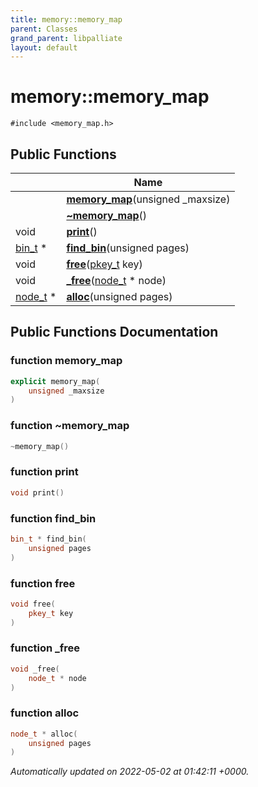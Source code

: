 ```yaml
---
title: memory::memory_map
parent: Classes
grand_parent: libpalliate
layout: default
---
```


# memory::memory_map






`#include <memory_map.h>`

## Public Functions

|                | Name           |
| -------------- | -------------- |
| | **[memory_map](/libpalliate/generated/Classes/classmemory_1_1memory__map#function-memory-map)**(unsigned _maxsize) |
| | **[~memory_map](/libpalliate/generated/Classes/classmemory_1_1memory__map#function-~memory-map)**() |
| void | **[print](/libpalliate/generated/Classes/classmemory_1_1memory__map#function-print)**() |
| [bin_t](/libpalliate/generated/Classes/structmemory_1_1bin__t) * | **[find_bin](/libpalliate/generated/Classes/classmemory_1_1memory__map#function-find-bin)**(unsigned pages) |
| void | **[free](/libpalliate/generated/Classes/classmemory_1_1memory__map#function-free)**([pkey_t](/libpalliate/generated/Files/patricia_8h#using-pkey-t) key) |
| void | **[_free](/libpalliate/generated/Classes/classmemory_1_1memory__map#function--free)**([node_t](/libpalliate/generated/Classes/structmemory_1_1node__t) * node) |
| [node_t](/libpalliate/generated/Classes/structmemory_1_1node__t) * | **[alloc](/libpalliate/generated/Classes/classmemory_1_1memory__map#function-alloc)**(unsigned pages) |

## Public Functions Documentation

### function memory_map

```cpp
explicit memory_map(
    unsigned _maxsize
)
```


### function ~memory_map

```cpp
~memory_map()
```


### function print

```cpp
void print()
```


### function find_bin

```cpp
bin_t * find_bin(
    unsigned pages
)
```


### function free

```cpp
void free(
    pkey_t key
)
```


### function _free

```cpp
void _free(
    node_t * node
)
```


### function alloc

```cpp
node_t * alloc(
    unsigned pages
)
```



_Automatically updated on 2022-05-02 at 01:42:11 +0000._